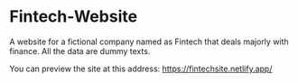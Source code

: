 # Fintech-Website

A website for a fictional company named as Fintech that deals majorly with finance. All the data are dummy texts.

You can preview the site at this address: https://fintechsite.netlify.app/
